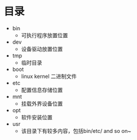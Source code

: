 # 目录
* bin
    * 可执行程序放置位置
* dev
    * 设备驱动放置位置
* tmp
    * 临时目录
* boot
    * linux kernel 二进制文件
* etc
    * 配置信息存储位置
* mnt
    * 挂载外界设备位置
* opt
    * 软件安装位置
* usr
    * 该目录下有较多内容，包括bin/etc/ and so on~